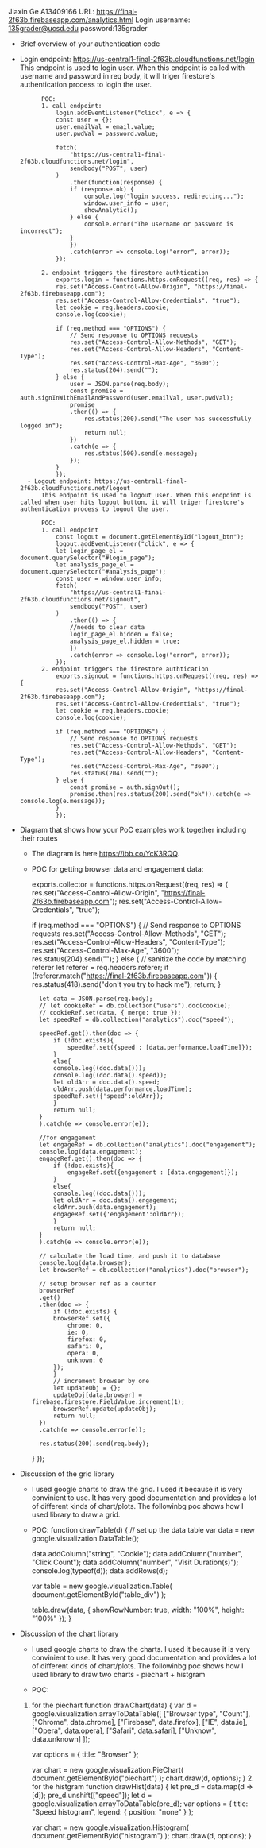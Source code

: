 Jiaxin Ge
A13409166
URL: https://final-2f63b.firebaseapp.com/analytics.html
Login username: 135grader@ucsd.edu
password:135grader


- Brief overview of your authentication code
- Login endpoint: https://us-central1-final-2f63b.cloudfunctions.net/login
            This endpoint is used to login user. When this endpoint is called with username and password in req body, it will triger firestore's authentication process to login the user.
            
            POC: 
            1. call endpoint: 
                login.addEventListener("click", e => {
                const user = {};
                user.emailVal = email.value;
                user.pwdVal = password.value;

                fetch(
                    "https://us-central1-final-2f63b.cloudfunctions.net/login",
                    sendbody("POST", user)
                )
                    .then(function(response) {
                    if (response.ok) {
                        console.log("login success, redirecting...");
                        window.user_info = user;
                        showAnalytic();
                    } else {
                        console.error("The username or password is incorrect");
                    }
                    })
                    .catch(error => console.log("error", error));
                });

            2. endpoint triggers the firestore authtication
                exports.login = functions.https.onRequest((req, res) => {
                res.set("Access-Control-Allow-Origin", "https://final-2f63b.firebaseapp.com");
                res.set("Access-Control-Allow-Credentials", "true");
                let cookie = req.headers.cookie;
                console.log(cookie);

                if (req.method === "OPTIONS") {
                    // Send response to OPTIONS requests
                    res.set("Access-Control-Allow-Methods", "GET");
                    res.set("Access-Control-Allow-Headers", "Content-Type");
                    res.set("Access-Control-Max-Age", "3600");
                    res.status(204).send("");
                } else {
                    user = JSON.parse(req.body);
                    const promise = auth.signInWithEmailAndPassword(user.emailVal, user.pwdVal);
                    promise
                    .then(() => {
                        res.status(200).send("The user has successfully logged in");
                        return null;
                    })
                    .catch(e => {
                        res.status(500).send(e.message);
                    });
                }
                });
        - Logout endpoint: https://us-central1-final-2f63b.cloudfunctions.net/logout
            This endpoint is used to logout user. When this endpoint is called when user hits logout button, it will triger firestore's authentication process to logout the user. 

            POC:
            1. call endpoint
                const logout = document.getElementById("logout_btn");
                logout.addEventListener("click", e => {
                let login_page_el = document.querySelector("#login_page");
                let analysis_page_el = document.querySelector("#analysis_page");
                const user = window.user_info;
                fetch(
                    "https://us-central1-final-2f63b.cloudfunctions.net/signout",
                    sendbody("POST", user)
                )
                    .then(() => {
                    //needs to clear data
                    login_page_el.hidden = false;
                    analysis_page_el.hidden = true;
                    })
                    .catch(error => console.log("error", error));
                });
            2. endpoint triggers the firestore authtication
                exports.signout = functions.https.onRequest((req, res) => {
                res.set("Access-Control-Allow-Origin", "https://final-2f63b.firebaseapp.com");
                res.set("Access-Control-Allow-Credentials", "true");
                let cookie = req.headers.cookie;
                console.log(cookie);

                if (req.method === "OPTIONS") {
                    // Send response to OPTIONS requests
                    res.set("Access-Control-Allow-Methods", "GET");
                    res.set("Access-Control-Allow-Headers", "Content-Type");
                    res.set("Access-Control-Max-Age", "3600");
                    res.status(204).send("");
                } else {
                    const promise = auth.signOut();
                    promise.then(res.status(200).send("ok")).catch(e => console.log(e.message));
                }
                }); 

- Diagram that shows how your PoC examples work together including their routes
    - The diagram is here https://ibb.co/YcK3RQQ.
    
    - POC for getting browser data and engagement data:

        exports.collector = functions.https.onRequest((req, res) => {
        res.set("Access-Control-Allow-Origin", "https://final-2f63b.firebaseapp.com");
        res.set("Access-Control-Allow-Credentials", "true");

        if (req.method === "OPTIONS") {
            // Send response to OPTIONS requests
            res.set("Access-Control-Allow-Methods", "GET");
            res.set("Access-Control-Allow-Headers", "Content-Type");
            res.set("Access-Control-Max-Age", "3600");
            res.status(204).send("");
        } else {
            // sanitize the code by matching referer
            let referer = req.headers.referer;
            if (!referer.match("https://final-2f63b.firebaseapp.com")) {
            res.status(418).send("don't you try to hack me");
            return;
            }
            
            let data = JSON.parse(req.body);
            // let cookieRef = db.collection("users").doc(cookie);
            // cookieRef.set(data, { merge: true });
            let speedRef = db.collection("analytics").doc("speed");

            speedRef.get().then(doc => {
                if (!doc.exists){
                    speedRef.set({speed : [data.performance.loadTime]});
                }
                else{
                console.log((doc.data()));
                console.log((doc.data().speed));
                let oldArr = doc.data().speed;
                oldArr.push(data.performance.loadTime);
                speedRef.set({'speed':oldArr});
                }
                return null;
            }
            ).catch(e => console.error(e));

            //for engagement
            let engageRef = db.collection("analytics").doc("engagement");
            console.log(data.engagement);
            engageRef.get().then(doc => {
                if (!doc.exists){
                    engageRef.set({engagement : [data.engagement]});
                }
                else{
                console.log((doc.data()));
                let oldArr = doc.data().engagement;
                oldArr.push(data.engagement);
                engageRef.set({'engagement':oldArr});
                }
                return null;
            }
            ).catch(e => console.error(e));

            // calculate the load time, and push it to database
            console.log(data.browser);
            let browserRef = db.collection("analytics").doc("browser");

            // setup browser ref as a counter
            browserRef
            .get()
            .then(doc => {
                if (!doc.exists) {
                browserRef.set({
                    chrome: 0,
                    ie: 0,
                    firefox: 0,
                    safari: 0,
                    opera: 0,
                    unknown: 0
                });
                }
                // increment browser by one
                let updateObj = {};
                updateObj[data.browser] = firebase.firestore.FieldValue.increment(1);
                browserRef.update(updateObj);
                return null;
            })
            .catch(e => console.error(e));

            res.status(200).send(req.body);
        }
        });

- Discussion of the grid library
    - I used google charts to draw the grid. I used it because it is very convinient to use. It has very good documentation and provides a lot of different kinds of chart/plots. The followinbg poc shows how I used library to draw a grid. 
    
    - POC: 
        function drawTable(d) {
        // set up the data table
        var data = new google.visualization.DataTable();

        data.addColumn("string", "Cookie");
        data.addColumn("number", "Click Count");
        data.addColumn("number", "Visit Duration(s)");
        console.log(typeof(d));
        data.addRows(d);

        var table = new google.visualization.Table(
            document.getElementById("table_div")
        );

        table.draw(data, { showRowNumber: true, width: "100%", height: "100%" });
        }

- Discussion of the chart library 
   - I used google charts to draw the charts. I used it because it is very convinient to use. It has very good documentation and provides a lot of different kinds of chart/plots. The followinbg poc shows how I used library to draw two charts - piechart + histgram

   - POC: 
   1. for the piechart
    function drawChart(data) {
        var d = google.visualization.arrayToDataTable([
            ["Browser type", "Count"],
            ["Chrome", data.chrome],
            ["Firebase", data.firefox],
            ["IE", data.ie],
            ["Opera", data.opera],
            ["Safari", data.safari],
            ["Unknow", data.unknown]
        ]);

        var options = {
            title: "Browser"
        };

        var chart = new google.visualization.PieChart(
            document.getElementById("piechart")
        );
        chart.draw(d, options);
        }
        2. for the histgram
        function drawHist(data) {
        let pre_d = data.map(d => [d]);
        pre_d.unshift(["speed"]);
        let d = google.visualization.arrayToDataTable(pre_d);
        var options = {
            title: "Speed histogram",
            legend: { position: "none" }
        };

        var chart = new google.visualization.Histogram(
            document.getElementById("histogram")
        );
        chart.draw(d, options);
        }
    

